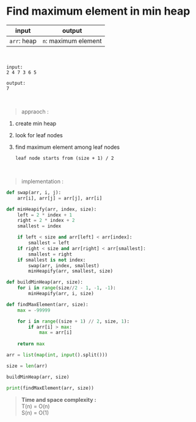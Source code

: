 # Find maximum element in min heap

| input | output |
| --- | --- |
| `arr`: heap | `n`: maximum element |

<br>

```
input:
2 4 7 3 6 5

output:
7
```

<br>

> appraoch :

1. create min heap

2. look for leaf nodes

3. find maximum element among leaf nodes
    
    `leaf node starts from (size + 1) / 2`

<br>

> implementation :

```python
def swap(arr, i, j):
    arr[i], arr[j] = arr[j], arr[i]

def minHeapify(arr, index, size):
    left = 2 * index + 1
    right = 2 * index + 2
    smallest = index

    if left < size and arr[left] < arr[index]:
        smallest = left
    if right < size and arr[right] < arr[smallest]:
        smallest = right
    if smallest is not index:
        swap(arr, index, smallest)
        minHeapify(arr, smallest, size)

def buildMinHeap(arr, size):
    for i in range(size//2 - 1, -1, -1):
        minHeapify(arr, i, size)

def findMaxElement(arr, size):
    max = -99999

    for i in range((size + 1) // 2, size, 1):
        if arr[i] > max:
            max = arr[i]
    
    return max

arr = list(map(int, input().split()))

size = len(arr)

buildMinHeap(arr, size)

print(findMaxElement(arr, size))
```

> **Time and space complexity :**
<br>T(n) = O(n)
<br>S(n) = O(1)
